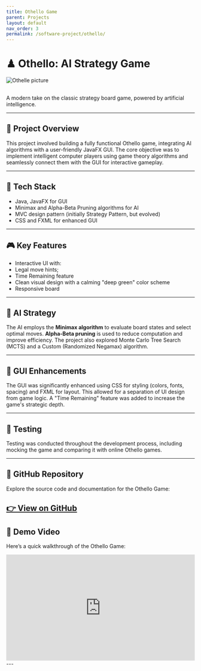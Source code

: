 ```yaml
---
title: Othello Game
parent: Projects
layout: default
nav_order: 3
permalink: /software-project/othello/
---
```


# ♟ Othello: AI Strategy Game
<img src="/serenaintech/assets/images/othelle.png" alt="Othelle picture" style="width: auto; max-height: 300px; margin: 0 1.5rem 1rem 0;" />

A modern take on the classic strategy board game, powered by artificial intelligence.

---

## 🎯 Project Overview

This project involved building a fully functional Othello game, integrating AI algorithms with a user-friendly JavaFX GUI. The core objective was to implement intelligent computer players using game theory algorithms and seamlessly connect them with the GUI for interactive gameplay.

---

## 🔧 Tech Stack

-   Java, JavaFX for GUI 
-   Minimax and Alpha-Beta Pruning algorithms for AI 
-   MVC design pattern (initially Strategy Pattern, but evolved)
-   CSS and FXML for enhanced GUI

---

## 🎮 Key Features

-   Interactive UI with: 
  - Legal move hints; 
  - Time Remaining feature 
-   Clean visual design with a calming "deep green" color scheme 
-   Responsive board

---

## 🤖 AI Strategy

The AI employs the **Minimax algorithm** to evaluate board states and select optimal moves. **Alpha-Beta pruning** is used to reduce computation and improve efficiency. The project also explored Monte Carlo Tree Search (MCTS) and a Custom (Randomized Negamax) algorithm.

---

## 🎨 GUI Enhancements

The GUI was significantly enhanced using CSS for styling (colors, fonts, spacing) and FXML for layout. This allowed for a separation of UI design from game logic. A "Time Remaining" feature was added to increase the game's strategic depth.

---

## 🧪 Testing

Testing was conducted throughout the development process, including mocking the game and comparing it with online Othello games.

---
## 🔗 GitHub Repository

Explore the source code and documentation for the Othello Game:

[👉 View on GitHub](https://github.com/cit5940-25sp/cit-5940-final-project-lpb)
---

## 🎥 Demo Video

Here’s a quick walkthrough of the Othello Game:

<div style="position:relative;padding-bottom:56.25%;height:0;overflow:hidden;">
  <iframe src="https://www.youtube.com/embed/jNO9I22km8I" 
          style="position:absolute;top:0;left:0;width:100%;height:100%;" 
          frameborder="0" 
          allow="accelerometer; autoplay; clipboard-write; encrypted-media; gyroscope; picture-in-picture" 
          allowfullscreen>
  </iframe>
</div>
---